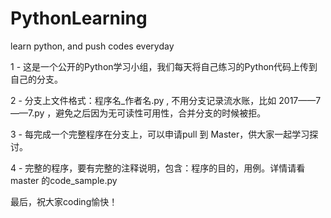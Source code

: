 # PythonLearning
learn python, and push codes everyday 

1 - 这是一个公开的Python学习小组，我们每天将自己练习的Python代码上传到自己的分支。

2 - 分支上文件格式：程序名_作者名.py , 不用分支记录流水账，比如 2017——7——7.py ，避免之后因为无可读性可用性，合并分支的时候被拒。

3 - 每完成一个完整程序在分支上，可以申请pull 到 Master，供大家一起学习探讨。

4 - 完整的程序，要有完整的注释说明，包含：程序的目的，用例。详情请看master 的code_sample.py


最后，祝大家coding愉快！
